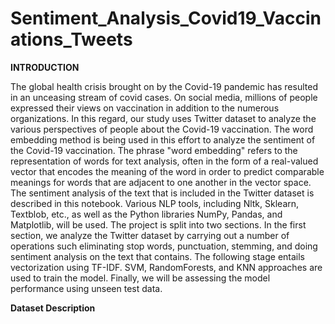 # Sentiment_Analysis_Covid19_Vaccinations_Tweets

**INTRODUCTION**

The global health crisis brought on by the Covid-19 pandemic has resulted in an unceasing stream of covid cases. On social media, millions of people expressed their views on vaccination in addition to the numerous organizations. In this regard, our study uses Twitter dataset to analyze the various perspectives of people about the Covid-19 vaccination. The word embedding method is being used in this effort to analyze the sentiment of the Covid-19 vaccination. The phrase "word embedding" refers to the representation of words for text analysis, often in the form of a real-valued vector that encodes the meaning of the word in order to predict comparable meanings for words that are adjacent to one another in the vector space. The sentiment analysis of the text that is included in the Twitter dataset is described in this notebook. Various NLP tools, including Nltk, Sklearn, Textblob, etc., as well as the Python libraries NumPy, Pandas, and Matplotlib, will be used. The project is split into two sections. In the first section, we analyze the Twitter dataset by carrying out a number of operations such eliminating stop words, punctuation, stemming, and doing sentiment analysis on the text that contains. The following stage entails vectorization using TF-IDF. SVM, RandomForests, and KNN approaches are used to train the model. Finally, we will be assessing the model performance using unseen test data.

**Dataset Description**


